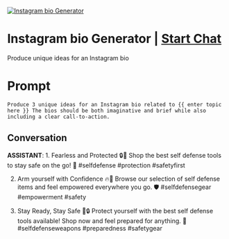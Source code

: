 
[![Instagram bio Generator](https://flow-prompt-covers.s3.us-west-1.amazonaws.com/icon/futuristic/futu_4.png)](https://gptcall.net/chat.html?data=%7B%22contact%22%3A%7B%22id%22%3A%22vAYRwR0fH-gbQe1s4GQXk%22%2C%22flow%22%3Atrue%7D%7D)
# Instagram bio Generator | [Start Chat](https://gptcall.net/chat.html?data=%7B%22contact%22%3A%7B%22id%22%3A%22vAYRwR0fH-gbQe1s4GQXk%22%2C%22flow%22%3Atrue%7D%7D)
Produce unique ideas for an Instagram bio

# Prompt

```
Produce 3 unique ideas for an Instagram bio related to {{ enter topic here }} The bios should be both imaginative and brief while also including a clear call-to-action.
```

## Conversation

**ASSISTANT**: 1. Fearless and Protected 🔒👊 Shop the best self defense tools to stay safe on the go! 💪 #selfdefense #protection #safetyfirst

2. Arm yourself with Confidence 🔥💪 Browse our selection of self defense items and feel empowered everywhere you go. 🛡️ #selfdefensegear #empowerment #safety

3. Stay Ready, Stay Safe 💯🔒 Protect yourself with the best self defense tools available! Shop now and feel prepared for anything. 🌟 #selfdefenseweapons #preparedness #safetygear


